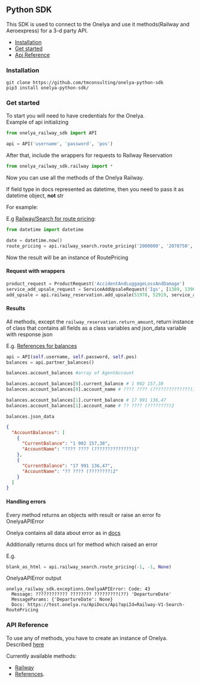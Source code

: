Python SDK
---------------

This SDK is used to connect to the Onelya and use it methods(Railway and Aeroexpress) for a 3-d party API.

* [Installation](#installation)
* [Get started](#get-started)
* [Api Reference](#api-reference)

### Installation
```
git clone https://github.com/tmconsulting/onelya-python-sdk
pip3 install onelya-python-sdk/
```

### Get started

To start you will need to have credentials for the Onelya. <br>
Example of api initializing

```python
from onelya_railway_sdk import API

api = API('username', 'password', 'pos')

```

After that, include the wrappers for requests to Railway Reservation

```python
from onelya_railway_sdk.railway import *
```

Now you can use all the methods of the Onelya Railway.

If field type in docs represented as datetime, then you need to pass it as datetime object, **not** str

For example:

E.g [Railway/Search for route pricing](https://test.onelya.ru/ApiDocs/Api?apiId=Railway-V1-Search-RoutePricing):

```python
from datetime import datetime

date = datetime.now()
route_pricing = api.railway_search.route_pricing('2000000', '2078750', date)
```

Now the result will be an instance of RoutePricing

#### Request with wrappers
```python
product_request = ProductRequest('AccidentAndLuggageLossAndDamage')
service_add_upsale_request = ServiceAddUpsaleRequest('Igs', [1389, 1390], product_request)
add_upsale = api.railway_reservation.add_upsale(51978, 52919, service_add_upsale_request)
```

#### Results
All methods, except the `railway_reservation.return_amount`, return instance of class that contains all fields as a class variables and json_data variable with response json

E.g. [References for balances](https://test.onelya.ru/ApiDocs/Api?apiId=Partner-V1-Info-Balances)

```python
api = API(self.username, self.password, self.pos)
balances = api.partner_balances()

balances.account_balances #array of AgentAccount

balances.account_balances[0].current_balance # 1 902 157,38
balances.account_balances[0].account_name # ???? ???? (??????????????)1

balances.account_balances[1].current_balance # 17 991 136,47
balances.account_balances[1].account_name # ?? ???? (????????)2
```
`balances.json_data`
```json
{
  "AccountBalances": [
    {
      "CurrentBalance": "1 902 157,38",
      "AccountName": "???? ???? (??????????????)1"
    },
    {
      "CurrentBalance": "17 991 136,47",
      "AccountName": "?? ???? (????????)2"
    }
  ]
}
```



#### Handling errors

Every method returns an objects with result or raise an error fo OnelyaAPIError

Onelya contains all data about error as in [docs](https://test.onelya.ru/ApiDocs/ErrorCodes)

Additionally returns docs url for method which raised an error

E.g.
```python
blank_as_html = api.railway_search.route_pricing(-1, -1, None)
```
OnelyaAPIError output
```
onelya_railway_sdk.exceptions.OnelyaAPIError: Code: 43
  Message: ???????????? ???????? ?????????(??) 'DepartureDate'
  MessageParams: {'DepartureDate': None}
  Docs: https://test.onelya.ru/ApiDocs/Api?apiId=Railway-V1-Search-RoutePricing

```

### API Reference

To use any of methods, you have to create an instance of Onelya.
Described [here](#get-started)

Currently available methods:

* [Railway](https://test.onelya.ru/ApiDocs/Railway)
* [References](https://test.onelya.ru/ApiDocs/References).